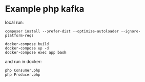 # Example php kafka

local run:
```$xslt
composer install --prefer-dist --optimize-autoloader --ignore-platform-reqs

docker-compose build
docker-compose up -d
docker-compose exec app bash
```
and run in docker:
```$xslt
php Consumer.php 
php Producer.php
```
